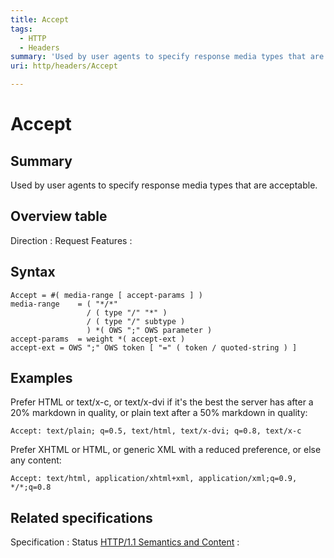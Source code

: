 ```yaml
---
title: Accept
tags:
  - HTTP
  - Headers
summary: 'Used by user agents to specify response media types that are acceptable.'
uri: http/headers/Accept

---
```

# Accept

## Summary

Used by user agents to specify response media types that are acceptable.

## Overview table

Direction
:   Request
Features
:

## Syntax

    Accept = #( media-range [ accept-params ] )
    media-range    = ( "*/*"
                     / ( type "/" "*" )
                     / ( type "/" subtype )
                     ) *( OWS ";" OWS parameter )
    accept-params  = weight *( accept-ext )
    accept-ext = OWS ";" OWS token [ "=" ( token / quoted-string ) ]

## Examples

Prefer HTML or text/x-c, or text/x-dvi if it's the best the server has after a 20% markdown in quality, or plain text after a 50% markdown in quality:

``` {.other}
Accept: text/plain; q=0.5, text/html, text/x-dvi; q=0.8, text/x-c
```

Prefer XHTML or HTML, or generic XML with a reduced preference, or else any content:

``` {.other}
Accept: text/html, application/xhtml+xml, application/xml;q=0.9, */*;q=0.8
```

## Related specifications

Specification
:   Status
[HTTP/1.1 Semantics and Content](http://tools.ietf.org/html/rfc7231#section-5.3.2)
:

